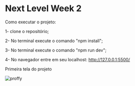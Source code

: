 # Next Level Week 2

Como executar o projeto:

1- clone o repositório;

2- No terminal execute o comando "npm install";

3- No terminal execute o comando "npm run dev";

4- No navegador entre em seu localhost: http://127.0.0.1:5500/ 

Primeira tela do projeto

![proffy](https://user-images.githubusercontent.com/51060912/89609187-7e397e80-d84d-11ea-9c3d-0e783ac59756.png)

